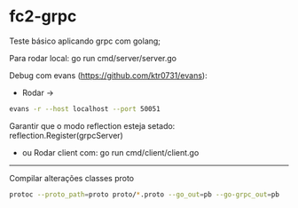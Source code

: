 # fc2-grpc

Teste básico aplicando grpc com golang;

Para rodar local: go run cmd/server/server.go

Debug com evans (https://github.com/ktr0731/evans):
- Rodar ->  

```bash
evans -r --host localhost --port 50051
``` 

Garantir que o modo reflection esteja setado:
    reflection.Register(grpcServer)

- ou Rodar client com:
    go run cmd/client/client.go

--------------------------------------------------------------------------

Compilar alterações classes proto

```bash
protoc --proto_path=proto proto/*.proto --go_out=pb --go-grpc_out=pb
```
